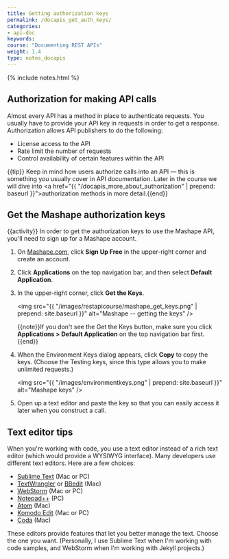 ```yaml
---
title: Getting authorization keys
permalink: /docapis_get_auth_keys/
categories:
- api-doc
keywords: 
course: "Documenting REST APIs"
weight: 1.4
type: notes_docapis
---
```

{% include notes.html %}

## Authorization for making API calls

Almost every API has a method in place to authenticate requests. You usually have to provide your API key in requests in order to get a response. Authorization allows API publishers to do the following:

* License access to the API
* Rate limit the number of requests
* Control availability of certain features within the API

{{tip}} Keep in mind how users authorize calls into an API &mdash; this is something you usually cover in API documentation. Later in the course we will dive into <a href="{{ "/docapis_more_about_authorization" | prepend: baseurl }}">authorization methods in more detail</a>.{{end}}

## Get the Mashape authorization keys
{{activity}}
In order to get the authorization keys to use the Mashape API, you'll need to sign up for a Mashape account.

1. On [Mashape.com](http://mashape.com), click **Sign Up Free** in the upper-right corner and create an account.
2. Click **Applications** on the top navigation bar, and then select **Default Application**.
3. In the upper-right corner, click **Get the Keys**.
	
	<img src="{{ "/images/restapicourse/mashape_get_keys.png" | prepend: site.baseurl }}" alt="Mashape -- getting the keys" />

	{{note}}If you don't see the Get the Keys button, make sure you click <b>Applications > Default Application</b> on the top navigation bar first.{{end}}
	
3. When the Environment Keys dialog appears, click **Copy** to copy the keys. (Choose the Testing keys, since this type allows you to make unlimited requests.)

    <img src="{{ "/images/environmentkeys.png" | prepend: site.baseurl }}" alt="Mashape keys" />

4. Open up a text editor and paste the key so that you can easily access it later when you construct a call.

## Text editor tips

When you're working with code, you use a text editor instead of a rich text editor (which would provide a WYSIWYG interface). Many developers use different text editors. Here are a few choices:

* [Sublime Text](http://www.sublimetext.com/) (Mac or PC)
* [TextWrangler](http://www.barebones.com/products/textwrangler/) or [BBedit](http://www.barebones.com/products/bbedit/) (Mac)
* [WebStorm](https://www.jetbrains.com/webstorm/) (Mac or PC)
* [Notepad++](https://notepad-plus-plus.org/) (PC)
* [Atom](https://atom.io/) (Mac)
* [Komodo Edit](http://komodoide.com/komodo-edit/) (Mac or PC)
* [Coda](https://panic.com/coda/) (Mac)

These editors provide features that let you better manage the text. Choose the one you want. (Personally, I use Sublime Text when I'm working with code samples, and WebStorm when I'm working with Jekyll projects.)



